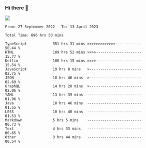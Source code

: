 ### Hi there 👋

<!--<a href="https://github.com/search?o=desc&q=author%3Abushiyi&s=committer-date&type=Commits">-->
<!--    <img align="center" height = "178" src="https://github-readme-stats.vercel.app/api?username=bushiyi&count_private=true&show_icons=true&theme=noctis_minimus&hide=contribs&include_all_commits=true" />-->
<!--</a>-->
<!--<a href="https://github.com/bushiyi?tab=repositories">-->
<!--    <img align="center" height = "178" src="https://github-readme-stats.vercel.app/api/top-langs/?username=bushiyi&count_private=true&theme=noctis_minimus" />-->
<!--</a>-->
 
<!-- [![Ashutosh's github activity graph](https://activity-graph.herokuapp.com/graph?username=bushiyi&theme=react&bg_color=1B2932&point=698B69&line=698B69)](https://github.com/ashutosh00710/github-readme-activity-graph)
 -->


![](https://raw.githubusercontent.com/bushiyi/bushiyi/master/assets/github-contribution-grid-snake.svg)

<!--START_SECTION:waka-->

```text
From: 27 September 2022 - To: 13 April 2023

Total Time: 696 hrs 50 mins

TypeScript            351 hrs 31 mins >>>>>>>>>>>>>------------   50.44 %
HTML                  109 hrs 52 mins >>>>---------------------   15.77 %
Kotlin                108 hrs 15 mins >>>>---------------------   15.54 %
JavaScript            19 hrs 8 mins   >------------------------   02.75 %
JSON                  18 hrs 46 mins  >------------------------   02.69 %
GraphQL               14 hrs 20 mins  >------------------------   02.06 %
YAML                  13 hrs 39 mins  -------------------------   01.96 %
Java                  10 hrs 46 mins  -------------------------   01.55 %
LESS                  10 hrs 40 mins  -------------------------   01.53 %
Markdown              5 hrs 5 mins    -------------------------   00.73 %
Text                  4 hrs 33 mins   -------------------------   00.65 %
Other                 3 hrs 44 mins   -------------------------   00.54 %
```

<!--END_SECTION:waka-->

